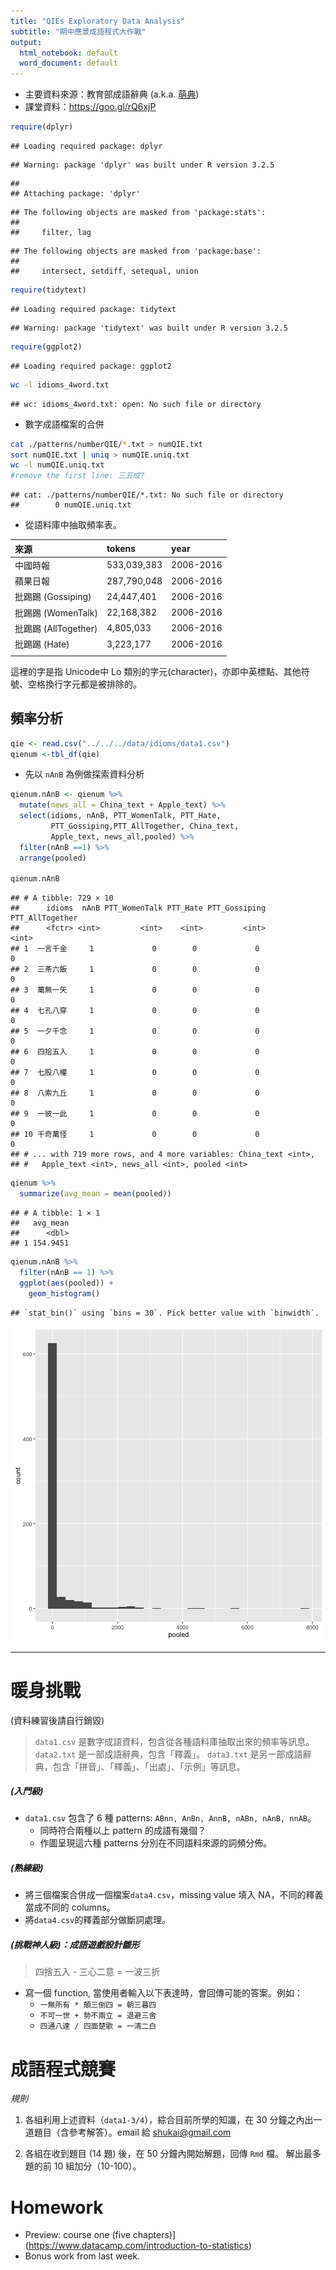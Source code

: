 ```yaml
---
title: "QIEs Exploratory Data Analysis"
subtitle: "期中應景成語程式大作戰"
output:
  html_notebook: default
  word_document: default
---
```


- 主要資料來源：教育部成語辭典 (a.k.a. [萌典](https://www.moedict.tw))
- 課堂資料：https://goo.gl/rQ6xjP



```r
require(dplyr)
```

```
## Loading required package: dplyr
```

```
## Warning: package 'dplyr' was built under R version 3.2.5
```

```
## 
## Attaching package: 'dplyr'
```

```
## The following objects are masked from 'package:stats':
## 
##     filter, lag
```

```
## The following objects are masked from 'package:base':
## 
##     intersect, setdiff, setequal, union
```

```r
require(tidytext)
```

```
## Loading required package: tidytext
```

```
## Warning: package 'tidytext' was built under R version 3.2.5
```

```r
require(ggplot2)
```

```
## Loading required package: ggplot2
```


```bash
wc -l idioms_4word.txt
```

```
## wc: idioms_4word.txt: open: No such file or directory
```

- 數字成語檔案的合併


```bash
cat ./patterns/numberQIE/*.txt > numQIE.txt
sort numQIE.txt | uniq > numQIE.uniq.txt
wc -l numQIE.uniq.txt
#remove the first line: 三五成?
```

```
## cat: ./patterns/numberQIE/*.txt: No such file or directory
##        0 numQIE.uniq.txt
```

- 從語料庫中抽取頻率表。

| 來源       | tokens         | year  |
| :------------- |:-------------| :-----|
| 中國時報      | 533,039,383   | 2006-2016 |
| 蘋果日報      | 287,790,048   | 2006-2016 |
| 批踢踢 (Gossiping) | 24,447,401  | 2006-2016 |
| 批踢踢 (WomenTalk) | 22,168,382 | 2006-2016|
| 批踢踢 (AllTogether) | 4,805,033 | 2006-2016 |
| 批踢踢 (Hate)        | 3,223,177 | 2006-2016 |
|||


這裡的字是指 Unicode中 Lo 類別的字元(character)，亦即中英標點、其他符號、空格換行字元都是被排除的。



## 頻率分析



```r
qie <- read.csv("../../../data/idioms/data1.csv")
qienum <-tbl_df(qie)
```

- 先以 `nAnB` 為例做探索資料分析


```r
qienum.nAnB <- qienum %>%
  mutate(news_all = China_text + Apple_text) %>%
  select(idioms, nAnB, PTT_WomenTalk, PTT_Hate,
         PTT_Gossiping,PTT_AllTogether, China_text,
         Apple_text, news_all,pooled) %>%
  filter(nAnB ==1) %>%
  arrange(pooled)

qienum.nAnB
```

```
## # A tibble: 729 × 10
##      idioms  nAnB PTT_WomenTalk PTT_Hate PTT_Gossiping PTT_AllTogether
##      <fctr> <int>         <int>    <int>         <int>           <int>
## 1  一言千金     1             0        0             0               0
## 2  三茶六飯     1             0        0             0               0
## 3  萬無一矢     1             0        0             0               0
## 4  七孔八穿     1             0        0             0               0
## 5  一夕千念     1             0        0             0               0
## 6  四拾五入     1             0        0             0               0
## 7  七股八權     1             0        0             0               0
## 8  八索九丘     1             0        0             0               0
## 9  一彼一此     1             0        0             0               0
## 10 千奇萬怪     1             0        0             0               0
## # ... with 719 more rows, and 4 more variables: China_text <int>,
## #   Apple_text <int>, news_all <int>, pooled <int>
```



```r
qienum %>%
  summarize(avg_mean = mean(pooled))
```

```
## # A tibble: 1 × 1
##   avg_mean
##      <dbl>
## 1 154.9451
```



```r
qienum.nAnB %>%                      
  filter(nAnB == 1) %>% 
  ggplot(aes(pooled)) +                     
    geom_histogram()
```

```
## `stat_bin()` using `bins = 30`. Pick better value with `binwidth`.
```

![plot of chunk unnamed-chunk-7](figure/unnamed-chunk-7-1.png)

-------
# 暖身挑戰
(資料練習後請自行銷毀)

> `data1.csv` 是數字成語資料，包含從各種語料庫抽取出來的頻率等訊息。
`data2.txt` 是一部成語辭典，包含「釋義」。
`data3.txt` 是另一部成語辭典，包含「拼音」、「釋義」、「出處」、「示例」等訊息。


##### **(入門級)**

- `data1.csv` 包含了 6 種 patterns: `ABnn, AnBn, AnnB, nABn, nAnB, nnAB`。
    - 同時符合兩種以上 pattern 的成語有幾個？
    - 作圖呈現這六種 patterns 分別在不同語料來源的詞頻分佈。

##### (熟練級)

- 將三個檔案合併成一個檔案`data4.csv`，missing value 填入 NA，不同的釋義當成不同的 columns。
- 將`data4.csv`的釋義部分做斷詞處理。


##### (挑戰神人級)：成語遊戲設計雛形
> 四捨五入 - 三心二意 = 一波三折

- 寫一個 function, 當使用者輸入以下表達時，會回傳可能的答案。例如：
    - `一無所有 * 顛三倒四 = 朝三暮四`
    - `不可一世 + 勢不兩立 = 退避三舍`
    - `四通八達 / 四面楚歌 = 一清二白`


# 成語程式競賽

*規則*

1. 各組利用上述資料（`data1-3/4`），綜合目前所學的知識，在 30 分鐘之內出一道題目（含參考解答）。email 給 shukai@gmail.com

2. 各組在收到題目 (14 題) 後，在 50 分鐘內開始解題，回傳 `Rmd` 檔。
解出最多題的前 10 組加分（10-100）。



# Homework
- Preview: course one (five chapters)](https://www.datacamp.com/introduction-to-statistics)
- Bonus work from last week.














